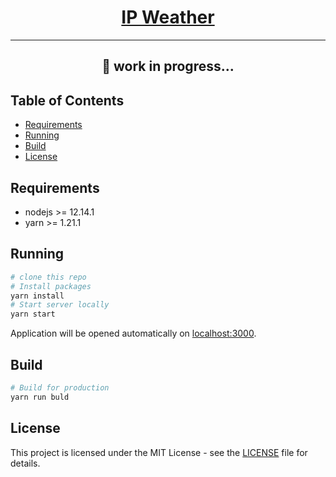 <h1 align="center">
  <a href="https://ipweather.herokuapp.com/">
    IP Weather
  </a>
</h1>

---

<h2 align="center">🚧 work in progress...</h2>

## Table of Contents

- [Requirements](#requirements)
- [Running](#running)
- [Build](#build)
- [License](#license)

## Requirements

- nodejs >= 12.14.1
- yarn >= 1.21.1

## Running

```bash
# clone this repo
# Install packages
yarn install
# Start server locally
yarn start
```

Application will be opened automatically on [localhost:3000](http://localhost:3000).

## Build

```bash
# Build for production
yarn run buld
```

## License

This project is licensed under the MIT License - see the [LICENSE](LICENSE) file for details.
